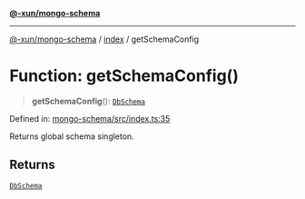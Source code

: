 [**@-xun/mongo-schema**](../../README.md)

***

[@-xun/mongo-schema](../../README.md) / [index](../README.md) / getSchemaConfig

# Function: getSchemaConfig()

> **getSchemaConfig**(): [`DbSchema`](../type-aliases/DbSchema.md)

Defined in: [mongo-schema/src/index.ts:35](https://github.com/Xunnamius/mongo-utils/blob/24af83c1eb4ad61ca8000850d32c8441db798bb0/packages/mongo-schema/src/index.ts#L35)

Returns global schema singleton.

## Returns

[`DbSchema`](../type-aliases/DbSchema.md)
